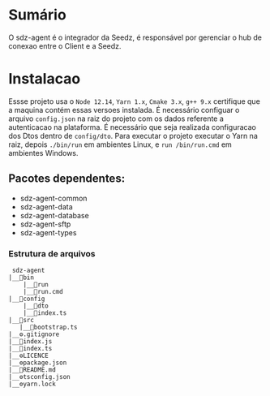 # Sumário

O sdz-agent é o integrador da Seedz, é responsável por gerenciar o hub de conexao entre o Client e a Seedz.

# Instalacao

Essse projeto usa o `Node 12.14`, `Yarn 1.x`, `Cmake 3.x`, `g++ 9.x` certifique que a maquina contém essas versoes instalada.
É necessário configuar o arquivo `config.json` na raiz do projeto com os dados referente a autenticacao na plataforma.
É necessário que seja realizada configuracao dos Dtos dentro de `config/dto`.
Para executar o projeto executar o Yarn na raiz, depois `./bin/run` em ambientes Linux, e `run /bin/run.cmd` em ambientes Windows.

## Pacotes dependentes:

- sdz-agent-common
- sdz-agent-data
- sdz-agent-database
- sdz-agent-sftp
- sdz-agent-types

### Estrutura de arquivos

```
 sdz-agent
|__📁bin
    |__📃run
    |__📃run.cmd
|__📁config
    |__📁dto
    |__📃index.ts
|__📁src
   |__📃bootstrap.ts
|__⚙️.gitignore
|__📃index.js
|__📃index.ts
|__⚙️LICENCE
|__⚙️package.json
|__📃README.md
|__⚙️tsconfig.json
|__⚙️yarn.lock
```
